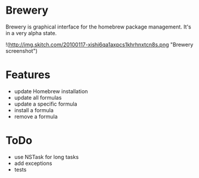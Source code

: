 # Brewery
Brewery is graphical interface for the homebrew package management.
It's in a very alpha state.

!(http://img.skitch.com/20100117-xishi6qa1axpcs1khrhnxtcn8s.png "Brewery screenshot")

# Features
* update Homebrew installation
* update all formulas
* update a specific formula
* install a formula
* remove a formula

# ToDo
* use NSTask for long tasks
* add exceptions
* tests